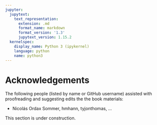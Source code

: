 ```yaml
---
jupyter:
  jupytext:
    text_representation:
      extension: .md
      format_name: markdown
      format_version: '1.3'
      jupytext_version: 1.15.2
  kernelspec:
    display_name: Python 3 (ipykernel)
    language: python
    name: python3
---
```


# Acknowledgements

The following people (listed by name or GitHub username) assisted with proofreading and suggesting edits the the book materials:

- Nicolás Ordax Sommer, hmhann, tyjonthomas, ...

This section is under construction.
